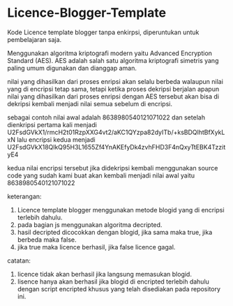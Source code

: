 # Licence-Blogger-Template
Kode Licence template blogger tanpa enkirpsi, diperuntukan untuk pembelajaran saja.

Menggunakan algoritma kriptografi modern yaitu Advanced Encryption Standard (AES). AES adalah salah satu algoritma kriptografi simetris yang paling umum digunakan dan dianggap aman.

nilai yang dihasilkan dari proses enripsi akan selalu berbeda walaupun nilai yang di encripsi tetap sama, tetapi ketika proses dekripsi berjalan apapun nilai yang dihasilkan dari proses enripsi dengan AES tersebut akan bisa di dekripsi kembali menjadi nilai semua sebelum di encripsi.

sebagai contoh nilai awal adalah 8638980540121071022
dan setelah dienkripsi pertama kali menjadi U2FsdGVkX1/rmcH2t01RzpXXG4vt2/aKC1QYzpa82dyITb/+ksBDQlhtBfXykLxN
lalu encripsi kedua menjadi U2FsdGVkX18QlkQ95H3L1655Zf4YnAKEfyDk4zvhFHD3F4nQxyTtEBK4TzzityE4

kedua nilai encripsi tersebut jika didekripsi kembali menggunakan source code yang sudah kami buat akan kembali menjadi nilai awal yaitu 8638980540121071022

keterangan:
1. Licence template blogger menggunakan metode blogid yang di encripsi terlebih dahulu.
2. pada bagian js menggunakan algoritma decripted.
3. hasil decripted dicocokkan dengan blogid, jika sama maka true, jika berbeda maka false.
4. jika true maka licence berhasil, jika false licence gagal.

catatan:
1. licence tidak akan berhasil jika langsung memasukan blogid.
2. lisence hanya akan berhasil jika blogid di encripted terlebih dahulu dengan script encripted khusus yang telah disediakan pada repository ini.


